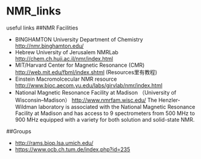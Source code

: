 # NMR_links
useful links
##NMR Facilities
+ BINGHAMTON University Department of Chemistry     http://nmr.binghamton.edu/
+ Hebrew University of Jerusalem NMRLab           http://chem.ch.huji.ac.il/nmr/index.html
+ MIT/Harvard Center for Magnetic Resonance (CMR)     http://web.mit.edu/fbml/index.shtml (Resources里有教程)
+ Einstein Macromolcecular NMR resource               http://www.bioc.aecom.yu.edu/labs/girvlab/nmr/index.html
+ National Magnetic Resonance Facility at Madison （University of Wisconsin–Madison） http://www.nmrfam.wisc.edu/
   The Henzler-Wildman laboratory is associated with the National Magnetic Resonance Facility at Madison  and has access to 9 spectrometers from 500 MHz to 900 MHz equipped with a variety for both solution and solid-state NMR. 


##Groups
+ http://rams.biop.lsa.umich.edu/
+ https://www.ocb.ch.tum.de/index.php?id=235

